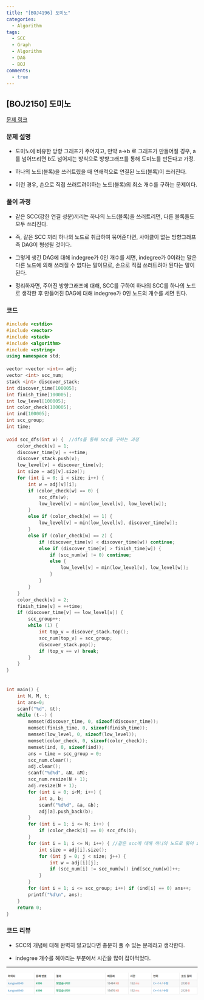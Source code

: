 ```yaml
---
title: "[BOJ4196] 도미노"
categories:
  - Algorithm
tags:
  - SCC
  - Graph
  - Algorithm
  - DAG
  - BOJ
comments:
  - true
---
```

## [BOJ2150] 도미노

[문제 링크](https://www.acmicpc.net/problem/4196)

### 문제 설명

* 도미노에 비유한 방향 그래프가 주어지고, 만약 a->b 로 그래프가 만들어질 경우, a를 넘어뜨리면 b도 넘어지는 방식으로 방향그래프를 통해 도미노를 만든다고 가정.

* 하나의 노드(블록)을 쓰러트렸을 때 연쇄적으로 연결된 노드(블록)이 쓰러진다.

* 이런 경우, 손으로 직접 쓰러트려야하는 노드(블록)의 최소 개수를 구하는 문제이다.

### 풀이 과정

* 같은 SCC(강한 연결 성분)끼리는 하나의 노드(블록)을 쓰러트리면, 다른 블록들도 모두 쓰러진다.

* 즉, 같은 SCC 끼리 하나의 노드로 취급하여 묶어준다면, 사이클이 없는 방향그래프 즉 DAG이 형성될 것이다.

* 그렇게 생긴 DAG에 대해 indegree가 0인 개수를 세면, indegree가 0이라는 말은 다른 노드에 의해 쓰러질 수 없다는 말이므로, 손으로 직접 쓰러트려야 된다는 말이 된다.

* 정리하자면, 주어진 방향그래프에 대해, SCC를 구하여 하나의 SCC를 하나의 노드로 생각한 후 만들어진 DAG에 대해 indegree가 0인 노드의 개수를 세면 된다.

### 코드

```cpp
#include <cstdio>
#include <vector>
#include <stack>
#include <algorithm>
#include <cstring>
using namespace std;

vector <vector <int>> adj;
vector <int> scc_num;
stack <int> discover_stack;
int discover_time[100005];
int finish_time[100005];
int low_level[100005];
int color_check[100005];
int ind[100005];
int scc_group;
int time;

void scc_dfs(int v) {  //dfs를 통해 scc를 구하는 과정
	color_check[v] = 1;
	discover_time[v] = ++time;
	discover_stack.push(v);
	low_level[v] = discover_time[v];
	int size = adj[v].size();
	for (int i = 0; i < size; i++) {
		int w = adj[v][i];
		if (color_check[w] == 0) {
			scc_dfs(w);
			low_level[v] = min(low_level[v], low_level[w]);
		}
		else if (color_check[w] == 1) {
			low_level[v] = min(low_level[v], discover_time[w]);
		}
		else if (color_check[w] == 2) {
			if (discover_time[v] < discover_time[w]) continue;
			else if (discover_time[v] > finish_time[w]) {
				if (scc_num[w] != 0) continue;
				else {
					low_level[v] = min(low_level[v], low_level[w]);
				}
			}
		}
	}
	color_check[v] = 2;
	finish_time[v] = ++time;
	if (discover_time[v] == low_level[v]) {
		scc_group++;
		while (1) {
			int top_v = discover_stack.top();
			scc_num[top_v] = scc_group;
			discover_stack.pop();
			if (top_v == v) break;
		}
	}
}


int main() {
	int N, M, t;
	int ans=0;
	scanf("%d", &t);
	while (t--) {
		memset(discover_time, 0, sizeof(discover_time));
		memset(finish_time, 0, sizeof(finish_time));
		memset(low_level, 0, sizeof(low_level));
		memset(color_check, 0, sizeof(color_check));
		memset(ind, 0, sizeof(ind));
		ans = time = scc_group = 0;
		scc_num.clear();
		adj.clear();
		scanf("%d%d", &N, &M);
		scc_num.resize(N + 1);
		adj.resize(N + 1);
		for (int i = 0; i<M; i++) {
			int a, b;
			scanf("%d%d", &a, &b);
			adj[a].push_back(b);
		}
		for (int i = 1; i <= N; i++) {
			if (color_check[i] == 0) scc_dfs(i);
		}
		for (int i = 1; i <= N; i++) { //같은 scc에 대해 하나의 노드로 묶어 indegree 개수 체크
			int size = adj[i].size();
			for (int j = 0; j < size; j++) {
				int w = adj[i][j];
				if (scc_num[i] != scc_num[w]) ind[scc_num[w]]++;
			}
		}
		for (int i = 1; i <= scc_group; i++) if (ind[i] == 0) ans++;
		printf("%d\n", ans);
	}
	return 0;
}
```

### 코드 리뷰

* SCC의 개념에 대해 완벽히 알고있다면 충분히 풀 수 있는 문제라고 생각한다.

* indegree 개수를 헤아리는 부분에서 시간을 많이 잡아먹었다.

---

![](/assets/img/Algorithm/0604.png)
